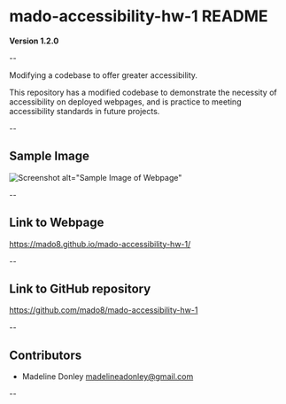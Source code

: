 # mado-accessibility-hw-1 README

**Version 1.2.0**

--

Modifying a codebase to offer greater accessibility.

This repository has a modified codebase to demonstrate the necessity of accessibility on deployed webpages, and is practice to meeting accessibility standards in future projects.

--

## Sample Image

![Screenshot alt="Sample Image of Webpage"](assets/images/sample-image)

--

## Link to Webpage

https://mado8.github.io/mado-accessibility-hw-1/

--

## Link to GitHub repository

https://github.com/mado8/mado-accessibility-hw-1

--

## Contributors

- Madeline Donley madelineadonley@gmail.com

--
